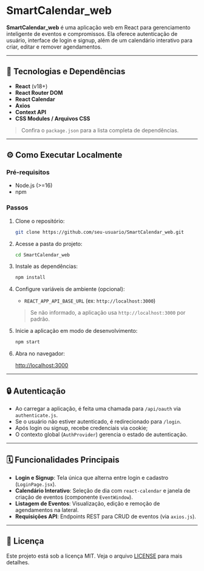 # SmartCalendar\_web

**SmartCalendar\_web** é uma aplicação web em React para gerenciamento inteligente de eventos e compromissos. Ela oferece autenticação de usuário, interface de login e signup, além de um calendário interativo para criar, editar e remover agendamentos.

---

## 🚀 Tecnologias e Dependências

* **React** (v18+)
* **React Router DOM** 
* **React Calendar** 
* **Axios** 
* **Context API** 
* **CSS Modules / Arquivos CSS** 

> Confira o `package.json` para a lista completa de dependências.

---

## ⚙️ Como Executar Localmente

### Pré-requisitos

* Node.js (>=16)
* npm 

### Passos

1. Clone o repositório:

   ```bash
   git clone https://github.com/seu-usuario/SmartCalendar_web.git
   ```

2. Acesse a pasta do projeto:

   ```bash
   cd SmartCalendar_web
   ```

3. Instale as dependências:

   ```bash
   npm install
   ```

4. Configure variáveis de ambiente (opcional):

   * `REACT_APP_API_BASE_URL` (ex: `http://localhost:3000`)

   > Se não informado, a aplicação usa `http://localhost:3000` por padrão.

5. Inicie a aplicação em modo de desenvolvimento:

   ```bash
   npm start
   ```

6. Abra no navegador:

    [http://localhost:3000](http://localhost:3000)

---

## 🔒 Autenticação

- Ao carregar a aplicação, é feita uma chamada para `/api/oauth` via `authenticate.js`.
- Se o usuário não estiver autenticado, é redirecionado para `/login`.
- Após login ou signup, recebe credenciais via cookie;
- O contexto global (`AuthProvider`) gerencia o estado de autenticação.

---

## 🗓️ Funcionalidades Principais

- **Login e Signup**: Tela única que alterna entre login e cadastro (`LoginPage.jsx`).
- **Calendário Interativo**: Seleção de dia com `react-calendar` e janela de criação de eventos (componente `EventWindow`).
- **Listagem de Eventos**: Visualização, edição e remoção de agendamentos na lateral.
- **Requisições API**: Endpoints REST para CRUD de eventos (via `axios.js`).

---

## 📝 Licença

Este projeto está sob a licença MIT. Veja o arquivo [LICENSE](LICENSE) para mais detalhes.
